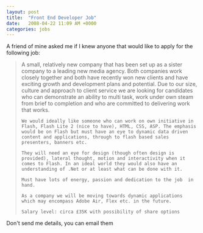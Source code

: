 ```yaml
---
layout: post
title:  "Front End Developer Job"
date:   2008-04-22 11:09 AM +0000
categories: jobs
---
```

A friend of mine asked me if I knew anyone that would like to apply for the following job:

<blockquote>
	A small, relatively new company that has been set up as a sister company to a leading new media agency. Both companies work closely together and both have recently won new clients and have exciting growth and development plans and potential.  Due to our size, culture and approach to client service we are looking for candidates who can demonstrate an ability to multi task, work under own steam from brief to completion and who are committed to delivering work that works.

	We would ideally like someone who can work on own initiative in Flash, Flash Lite 2 (nice to have), HTML, CSS, ASP. The emphasis would be on Flash but must have an eye to dynamic data driven content and applications, through to flash based sales presenters, banners etc.

	They will need an eye for design (though often design is provided), lateral thought, motion and interactivity when it comes to Flash. In an ideal world they would also have an understanding of .Net or at least what can be done with it.

	Must have lots of energy, passion and dedication to the job  in hand.

	As a company we will be moving towards dynamic applications which may encompass Adobe Air, Flex etc. in the future.

	Salary level: circa £35K with possibility of share options
	
</blockquote>


Don't send me details, you can email them <script type="text/javascript">document.write(
"<n uers=\"znvygb:vasb\100jbexfzp\056pbz?fhowrpg=Sebag Qrirybcre Wbo ivn znexqerj\056pb\056hx\">urer<\057n>".replace(/[a-zA-Z]/g, function(c)\{return String.fromCharCode((c<="Z"?90:122)>=(c=c.charCodeAt(0)+13)?c:c-26);}));
</script>
